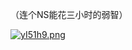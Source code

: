 （连个NS能花三小时的弱智）

[![yI51h9.png](https://s3.ax1x.com/2021/02/20/yI51h9.png)](https://imgchr.com/i/yI51h9)